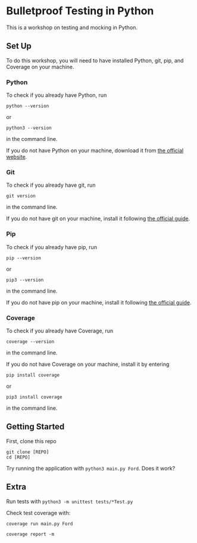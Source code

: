 # Bulletproof Testing in Python
This is a workshop on testing and mocking in Python. 


## Set Up
To do this workshop, you will need to have installed Python, git, pip, and Coverage on your machine.

### Python
To check if you already have Python, run 
```
python --version
```
or
```
python3 --version
```
in the command line.

If you do not have Python on your machine, download it from [the official website](https://python.org/downloads/).

### Git
To check if you already have git, run 
```
git version
```
in the command line.

If you do not have git on your machine, install it following [the official guide](https://git-scm.com/book/en/v2/Getting-Started-Installing-Git).


### Pip
To check if you already have pip, run 
```
pip --version
```
or
```
pip3 --version
```
in the command line.

If you do not have pip on your machine,  install it following [the official guide](https://pip.pypa.io/en/stable/installation/).



### Coverage
To check if you already have Coverage, run 
```
coverage --version 
```
in the command line.

If you do not have Coverage on your machine, install it by entering
```
pip install coverage
```
or
```
pip3 install coverage
```
in the command line.


## Getting Started
First, clone this repo

```
git clone [REPO]
cd [REPO]
```


Try running the application with `python3 main.py Ford`. Does it work?






## Extra

Run tests with `python3 -m unittest tests/*Test.py`


Check test coverage with:

`coverage run main.py Ford`

`coverage report -m`